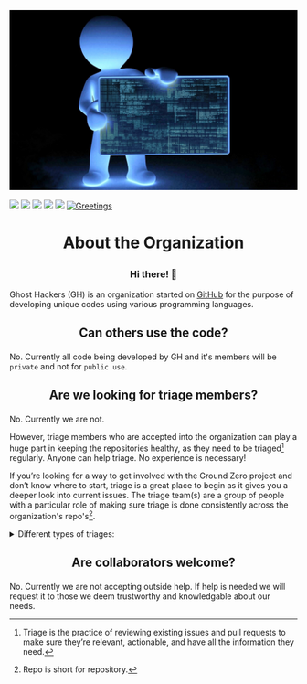 <picture align="center"><img src="/profile/40624.jpg" style="max-width: 100%;" C/></picture>

<img src="https://img.shields.io/badge/repos-4-blue?style=plastic" /> <img src="https://img.shields.io/badge/admin-1-red?style=plastic" /> <img src="https://img.shields.io/badge/maintainers-0-orange?style=plastic" /> <img src="https://img.shields.io/badge/collaborators-0-yellow?style=plastic" /> <img src="https://img.shields.io/badge/triage-0-green?style=plastic" />
[![Greetings](https://github.com/Ghost-Hackers/Ground-Zero/actions/workflows/greetings.yml/badge.svg)](https://github.com/Ghost-Hackers/Ground-Zero/actions/workflows/greetings.yml)

# <p align="center"> About the Organization </p>
### <p align="center">Hi there! 👋</p>

Ghost Hackers (GH) is an organization started on [GitHub](https://github.com/) for the purpose of developing unique codes using various programming languages.

## <p align="center">Can others use the code?</p>
No. Currently all code being developed by GH and it's members will be `private` and not for `public use`.

## <p align="center">Are we looking for triage members?</p>
No. Currently we are not.

However, triage members who are accepted into the organization can play a huge part in keeping the repositories healthy, as they need to be triaged[^1] regularly. Anyone can help triage. No experience is necessary!

If you’re looking for a way to get involved with the Ground Zero project and don’t know where to start, triage is a great place to begin as it gives you a deeper look into current issues. The triage team(s) are a group of people with a particular role of making sure triage is done consistently across the organization's repo's[^2]. 

<details>
<summary>Different types of triages:</summary>

- Regular self triage sessions done by members on their own time
- Focused triage sessions on a specific board, label or feature

</details>

## <p align="center">Are collaborators welcome?</p>
No. Currently we are not accepting outside help. If help is needed we will request it to those we deem trustworthy and knowledgable about our needs.

[^1]: Triage is the practice of reviewing existing issues and pull requests to make sure they’re relevant, actionable, and have all the information they need.
[^2]: Repo is short for repository.

<!--

**Here are some ideas to get you started:**

🙋‍♀️ A short introduction - what is your organization all about?
🌈 Contribution guidelines - how can the community get involved?
👩‍💻 Useful resources - where can the community find your docs? Is there anything else the community should know?
🍿 Fun facts - what does your team eat for breakfast?
🧙 Remember, you can do mighty things with the power of [Markdown](https://docs.github.com/github/writing-on-github/getting-started-with-writing-and-formatting-on-github/basic-writing-and-formatting-syntax)
-->
